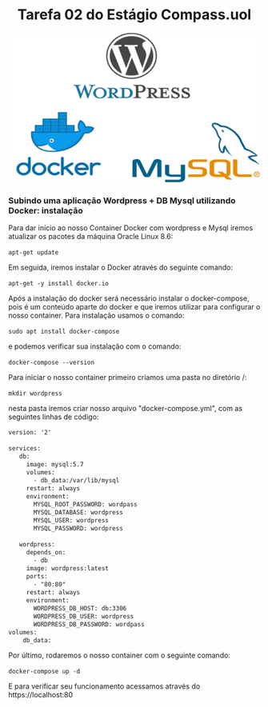 <h1 align="center"> Tarefa 02 do Estágio Compass.uol</h1>
<center>
<img src="docker.png" alt="Não Encontrado!" title="Docker" height="300" width="600"/>
</center>
<h3>Subindo uma aplicação Wordpress + DB Mysql utilizando Docker: instalação</h3>
<!–# Tarefa 02 do Estágio Compass.uol Docker 

Para dar início ao nosso Container Docker com wordpress e Mysql iremos atualizar os pacotes da máquina Oracle Linux 8.6:

```apt-get update```

Em seguida, iremos instalar o Docker através do seguinte comando:

```apt-get -y install docker.io```

Após a instalação do docker será necessário instalar o docker-compose, pois é um conteúdo aparte do docker e que iremos utilizar para configurar o nosso container.
 Para instalação usamos o comando:
 
 ```sudo apt install docker-compose```
 
 e podemos verificar sua instalação com o comando:
 
 ```docker-compose --version```

Para iniciar o nosso container primeiro criamos uma pasta no diretório /:

```mkdir wordpress```

nesta pasta iremos criar nosso arquivo "docker-compose.yml", com as seguintes linhas de código:

```
version: '2'

services:
   db:
     image: mysql:5.7
     volumes:
       - db_data:/var/lib/mysql
     restart: always
     environment:
       MYSQL_ROOT_PASSWORD: wordpass
       MYSQL_DATABASE: wordpress
       MYSQL_USER: wordpress
       MYSQL_PASSWORD: wordpress

   wordpress:
     depends_on:
       - db
     image: wordpress:latest
     ports:
       - "80:80"
     restart: always
     environment:
       WORDPRESS_DB_HOST: db:3306
       WORDPRESS_DB_USER: wordpress
       WORDPRESS_DB_PASSWORD: wordpass
volumes:
    db_data:
```

Por último, rodaremos o nosso container com o seguinte comando:

```docker-compose up -d```

E para verificar seu funcionamento acessamos através do https://localhost:80

